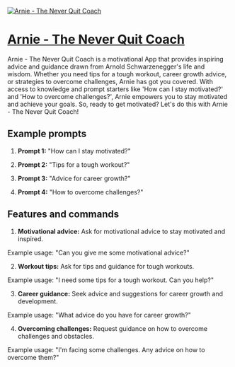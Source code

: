 [![Arnie - The Never Quit Coach](https://files.oaiusercontent.com/file-VATG7WA61tbciC7oyWTXT13l?se=2123-10-18T16%3A18%3A04Z&sp=r&sv=2021-08-06&sr=b&rscc=max-age%3D31536000%2C%20immutable&rscd=attachment%3B%20filename%3DArniePic.png&sig=xBVQ9Jma5d4tFc%2BIPnCRTUcFyYdwKOHOwsHRSQGH/3E%3D)](https://chat.openai.com/g/g-PdlPSGNnj-arnie-the-never-quit-coach)

# [Arnie - The Never Quit Coach](https://chat.openai.com/g/g-PdlPSGNnj-arnie-the-never-quit-coach)

Arnie - The Never Quit Coach is a motivational App that provides inspiring advice and guidance drawn from Arnold Schwarzenegger's life and wisdom. Whether you need tips for a tough workout, career growth advice, or strategies to overcome challenges, Arnie has got you covered. With access to knowledge and prompt starters like 'How can I stay motivated?' and 'How to overcome challenges?', Arnie empowers you to stay motivated and achieve your goals. So, ready to get motivated? Let's do this with Arnie - The Never Quit Coach!

## Example prompts

1. **Prompt 1:** "How can I stay motivated?"

2. **Prompt 2:** "Tips for a tough workout?"

3. **Prompt 3:** "Advice for career growth?"

4. **Prompt 4:** "How to overcome challenges?"

## Features and commands

1. **Motivational advice:** Ask for motivational advice to stay motivated and inspired.

Example usage: "Can you give me some motivational advice?"

2. **Workout tips:** Ask for tips and guidance for tough workouts.

Example usage: "I need some tips for a tough workout. Can you help?"

3. **Career guidance:** Seek advice and suggestions for career growth and development.

Example usage: "What advice do you have for career growth?"

4. **Overcoming challenges:** Request guidance on how to overcome challenges and obstacles.

Example usage: "I'm facing some challenges. Any advice on how to overcome them?"
